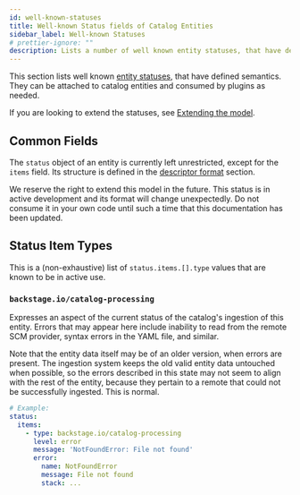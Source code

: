 ```yaml
---
id: well-known-statuses
title: Well-known Status fields of Catalog Entities
sidebar_label: Well-known Statuses
# prettier-ignore: ""
description: Lists a number of well known entity statuses, that have defined semantics. They can be attached to catalog entities and consumed by plugins as needed.
---
```


This section lists well known
[entity statuses](descriptor-format.md#common-to-all-kinds-status), that have
defined semantics. They can be attached to catalog entities and consumed by
plugins as needed.

If you are looking to extend the statuses, see
[Extending the model](extending-the-model.md).

## Common Fields

The `status` object of an entity is currently left unrestricted, except for the
`items` field. Its structure is defined in the
[descriptor format](descriptor-format.md#common-to-all-kinds-status) section.

We reserve the right to extend this model in the future. This status is in
active development and its format will change unexpectedly. Do not consume it in
your own code until such a time that this documentation has been updated.

## Status Item Types

This is a (non-exhaustive) list of `status.items.[].type` values that are known
to be in active use.

### `backstage.io/catalog-processing`

Expresses an aspect of the current status of the catalog's ingestion of this
entity. Errors that may appear here include inability to read from the remote
SCM provider, syntax errors in the YAML file, and similar.

Note that the entity data itself may be of an older version, when errors are
present. The ingestion system keeps the old valid entity data untouched when
possible, so the errors described in this state may not seem to align with the
rest of the entity, because they pertain to a remote that could not be
successfully ingested. This is normal.

```yaml
# Example:
status:
  items:
    - type: backstage.io/catalog-processing
      level: error
      message: 'NotFoundError: File not found'
      error:
        name: NotFoundError
        message: File not found
        stack: ...
```
